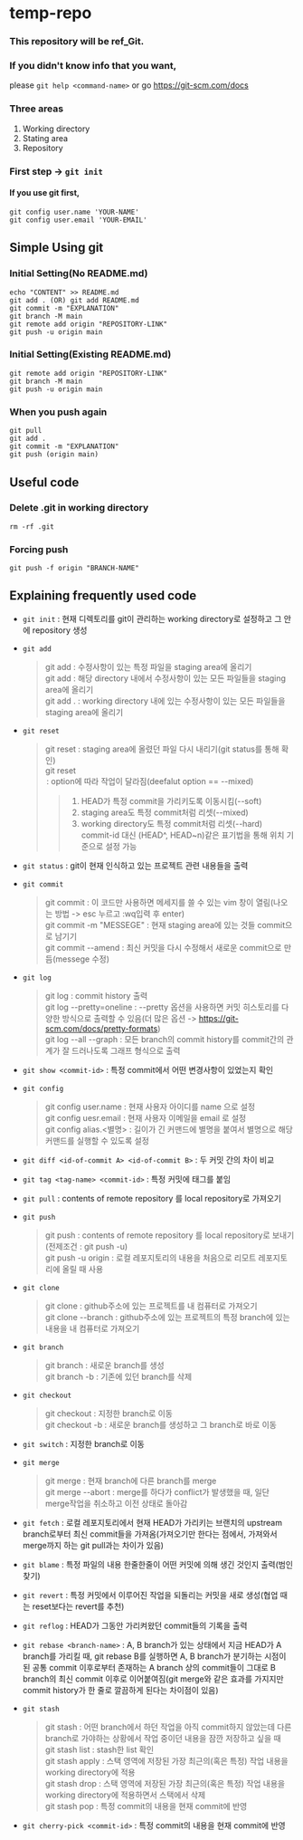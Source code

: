 # temp-repo
### This repository will be ref_Git.
### If you didn't know info that you want,     
please `git help <command-name>` or go https://git-scm.com/docs
### Three areas
1. Working directory
2. Stating area
3. Repository

### First step -> ` git init `

#### If you use git first,
```
git config user.name 'YOUR-NAME'
git config user.email 'YOUR-EMAIL'
```
## Simple Using git
### Initial Setting(No README.md)
```
echo "CONTENT" >> README.md
git add . (OR) git add README.md
git commit -m "EXPLANATION"
git branch -M main
git remote add origin "REPOSITORY-LINK"
git push -u origin main
```

### Initial Setting(Existing README.md)
```
git remote add origin "REPOSITORY-LINK"
git branch -M main
git push -u origin main
```

### When you push again
```
git pull
git add .
git commit -m "EXPLANATION"
git push (origin main)
```


## Useful code
### Delete .git in working directory
`rm -rf .git`

### Forcing push
`git push -f origin "BRANCH-NAME"`


## Explaining frequently used code
* `git init` : 현재 디렉토리를 git이 관리하는 working directory로 설정하고 그 안에 repository 생성

* `git add`
  > git add <file-name> : 수정사항이 있는 특정 파일을 staging area에 올리기 <br>
  > git add <directory-name> : 해당 directory 내에서 수정사항이 있는 모든 파일들을 staging area에 올리기<br>
  > git add . : working directory 내에 있는 수정사항이 있는 모든 파일들을 staging area에 올리기

* `git reset`
  > git reset <file-name> : staging area에 올렸던 파일 다시 내리기(git status를 통해 확인)<br>
  > git reset <option> <commit-id> : option에 따라 작업이 달라짐(deefalut option == --mixed)<br>
  > > 1. HEAD가 특정 commit을 가리키도록 이동시킴(--soft)
  > > 2. staging area도 특정 commit처럼 리셋(--mixed)
  > > 3. working directory도 특정 commit처럼 리셋(--hard)<br>
  > > commit-id 대신 (HEAD^, HEAD~n)같은 표기법을 통해 위치 기준으로 설정 가능
* `git status` : git이 현재 인식하고 있는 프로젝트 관련 내용들을 출력
* `git commit`
  > git commit : 이 코드만 사용하면 메세지를 쓸 수 있는 vim 창이 열림(나오는 방법 -> esc 누르고 :wq입력 후 enter)<br>
  > git commit -m "MESSEGE" : 현재 staging area에 있는 것들 commit으로 남기기<br>
  > git commit --amend : 최신 커밋을 다시 수정해서 새로운 commit으로 만듬(messege 수정)
* `git log`
  > git log : commit history 출력<br>
  > git log --pretty=oneline : --pretty 옵션을 사용하면 커밋 히스토리를 다양한 방식으로 출력할 수 있음(더 많은 옵션 -> https://git-scm.com/docs/pretty-formats)<br>
  > git log --all --graph : 모든 branch의 commit history를 commit간의 관계가 잘 드러나도록 그래프 형식으로 출력
* `git show <commit-id>` : 특정 commit에서 어떤 변경사항이 있었는지 확인
* `git config`
  > git config user.name <name> : 현재 사용자 아이디를 name 으로 설정<br>
  > git config uesr.email <email> : 현재 사용자 이메일을 email 로 설정<br>
  > git config alias.<별명> <command> : 길이가 긴 커맨드에 별명을 붙여서 별명으로 해당 커맨드를 실행할 수 있도록 설정
* `git diff <id-of-commit A> <id-of-commit B>` : 두 커밋 간의 차이 비교
* `git tag <tag-name> <commit-id>` : 특정 커밋에 태그를 붙임
* `git pull` : contents of remote repository 를 local repository로 가져오기
* `git push`
  > git push : contents of remote repository 를 local repository로 보내기(전제조건 : git push -u)<br>
  > git push -u origin <branch-name> : 로컬 레포지토리의 내용을 처음으로 리모트 레포지토리에 올릴 때 사용
* `git clone`
  >git clone <repository-link> : github주소에 있는 프로젝트를 내 컴퓨터로 가져오기<br>
  >git clone --branch <branch-name> <repository-link> : github주소에 있는 프로젝트의 특정 branch에 있는 내용을 내 컴퓨터로 가져오기
* `git branch`
  > git branch <new-branch-name> : 새로운 branch를 생성<br>
  > git branch -b <existing-branch-name> : 기존에 있던 branch를 삭제
* `git checkout`
  > git checkout <existing-branch-name> : 지정한 branch로 이동<br>
  > git checkout -b <new-branch-name> : 새로운 branch를 생성하고 그 branch로 바로 이동
* `git switch` : 지정한 branch로 이동
* `git merge`
  > git merge <branch-name> : 현재 branch에 다른 branch를 merge<br>
  > git merge --abort : merge를 하다가 conflict가 발생했을 때, 일단 merge작업을 취소하고 이전 상태로 돌아감
* `git fetch` : 로컬 레포지토리에서 현재 HEAD가 가리키는 브랜치의 upstream branch로부터 최신 commit들을 가져옴(가져오기만 한다는 점에서, 가져와서 merge까지 하는 git pull과는 차이가 있음)
* `git blame` : 특정 파일의 내용 한줄한줄이 어떤 커밋에 의해 생긴 것인지 출력(범인찾기)
* `git revert` : 특정 커밋에서 이루어진 작업을 되돌리는 커밋을 새로 생성(협업 때는 reset보다는 revert를 추천)
* `git reflog` : HEAD가 그동안 가리켜왔던 commit들의 기록을 출력
* `git rebase <branch-name>` : A, B branch가 있는 상태에서 지금 HEAD가 A branch를 가리킬 때, git rebase B를 실행하면 A, B branch가 분기하는 시점이 된 공통 commit 이후로부터 존재하는 A branch 상의 commit들이 그대로 B branch의 최신 commit 이후로 이어붙여짐(git merge와 같은 효과를 가지지만 commit history가 한 줄로 깔끔하게 된다는 차이점이 있음)
* `git stash`
  > git stash : 어떤 branch에서 하던 작업을 아직 commit하지 않았는데 다른 branch로 가야하는 상황에서 작업 중이던 내용을 잠깐 저장하고 싶을 때 <br>
  > git stash list : stash한 list 확인<br>
  > git stash apply <commit-id> : 스택 영역에 저장된 가장 최근의(혹은 특정) 작업 내용을 working directory에 적용<br>
  > git stash drop <commit-id> : 스택 영역에 저장된 가장 최근의(혹은 특정) 작업 내용을 working directory에 적용하면서 스택에서 삭제<br>
  > git stash pop <commit-id> : 특정 commit의 내용을 현재 commit에 반영
* `git cherry-pick <commit-id>` : 특정 commit의 내용을 현재 commit에 반영

